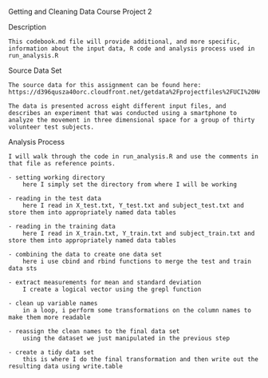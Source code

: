 Getting and Cleaning Data 
Course Project 2

Description

    This codebook.md file will provide additional, and more specific, information about the input data, R code and analysis process used in run_analysis.R

Source Data Set

    The source data for this assignment can be found here: https://d396qusza40orc.cloudfront.net/getdata%2Fprojectfiles%2FUCI%20HAR%20Dataset.zip

    The data is presented across eight different input files, and describes an experiment that was conducted using a smartphone to analyze the movement in three dimensional space for a group of thirty volunteer test subjects.

Analysis Process

    I will walk through the code in run_analysis.R and use the comments in that file as reference points.

    - setting working directory
        here I simply set the directory from where I will be working

    - reading in the test data
        here I read in X_test.txt, Y_test.txt and subject_test.txt and store them into appropriately named data tables

    - reading in the training data
        here I read in X_train.txt, Y_train.txt and subject_train.txt and store them into appropriately named data tables

    - combining the data to create one data set
        here i use cbind and rbind functions to merge the test and train data sts

    - extract measurements for mean and standard deviation
        I create a logical vector using the grepl function

    - clean up variable names
        in a loop, i perform some transformations on the column names to make them more readable

    - reassign the clean names to the final data set
        using the dataset we just manipulated in the previous step

    - create a tidy data set
        this is where I do the final transformation and then write out the resulting data using write.table